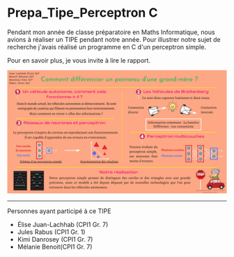 # Prepa_Tipe_Perceptron C

Pendant mon année de classe préparatoire en Maths Informatique, nous avions à réaliser un TIPE pendant notre année.
Pour illustrer notre sujet de recherche j'avais réalisé un programme en C d'un perceptron simple.

Pour en savoir plus, je vous invite à lire le rapport.

<img src="PréIng1 - Poster S2 - Comment différencier un panneau d'une grand-mère.jpg">

---
Personnes ayant participé à ce TIPE
- Élise Juan-Lachhab (CPI1 Gr. 7)
- Jules Rabus (CPI1 Gr. 1)
- Kimi Danrosey (CPI1 Gr. 7)
- Mélanie Benoit(CPI1 Gr. 7)
